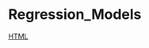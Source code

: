 # Regression_Models

<a href="https://dongjuncho.github.io/Regression_Models/PA_1_template.html"> HTML
